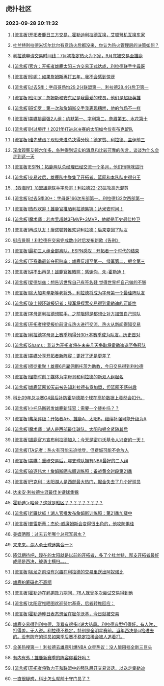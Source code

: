 ## 虎扑社区 
### 2023-09-28 20:11:32

1. [[流言板]开拓者鹿日三方交易，霍勒迪利拉德互换，艾顿弩机互换东家](https://bbs.hupu.com/62248757.html)

2. [杜兰特利拉德米切尔比尔有意热火后都没来，你认为热火管理层的决策如何？](https://bbs.hupu.com/62261684.html)

3. [利拉德申请交易时间线：7月初指定热火为下家，9月底被交易至雄鹿](https://bbs.hupu.com/62260408.html)

4. [[流言板]官方：开拓者雄鹿太阳三方交易正式达成，利拉德联手字母哥](https://bbs.hupu.com/62254419.html)

5. [[流言板]珍妮：如果詹姆斯再打五年，我不会感到惊讶](https://bbs.hupu.com/62259273.html)

6. [[流言板]过去5季：字母哥场均29.2分联盟第一，利拉德28.4分后卫第一](https://bbs.hupu.com/62257860.html)

7. [[流言板]班切罗：詹姆斯和安东尼是我最爱的球员，他们是超级英雄](https://bbs.hupu.com/62260440.html)

8. [[流言板]班切罗：第一次和詹姆斯交手我表现糟糕，他的气场不一样](https://bbs.hupu.com/62260625.html)

9. [[流言板]美媒排最强2人组：约默第一、字利第二、詹眉第五、水花第十](https://bbs.hupu.com/62255452.html)

10. [[流言板]时过境迁！2021年打进总决赛的太阳如今仅有布克留队](https://bbs.hupu.com/62255901.html)

11. [[流言板]谁先破蛋？现役未进总决得分榜：德罗赞、利拉德、盖伊前三](https://bbs.hupu.com/62258678.html)

12. [深度观察艾顿六年多，各种得到证实的消息和比较可靠的传言，谈谈为什么会走到这一天](https://bbs.hupu.com/62260494.html)

13. [[流言板]ESPN：拓鹿两队总经理已经交流一个多月，他们悄咪咪进行](https://bbs.hupu.com/62254713.html)

14. [[流言板]交易过后，雄鹿队中聚集了开拓者、篮网和本队队史得分王](https://bbs.hupu.com/62254292.html)

15. [【西海岸】加盟雄鹿联手字母哥！利拉德22-23进攻高光混剪](https://bbs.hupu.com/62253988.html)

16. [[流言板]过去5季30+：字母哥166次东部第一、利拉德132次西部第一](https://bbs.hupu.com/62257013.html)

17. [[流言板]热烈欢迎！雄鹿官推晒利拉德集锦：达米安时间！](https://bbs.hupu.com/62257449.html)

18. [[流言板]魔术师：若库里超越3FMVP+3MVP，他就是历史最佳控卫](https://bbs.hupu.com/62252237.html)

19. [[流言板]再成队友！康诺顿转推欢迎利拉德：后来变回了队友](https://bbs.hupu.com/62261182.html)

20. [挺应景啊！利拉德在交易完成数小时后发布新歌《告别》](https://bbs.hupu.com/62252014.html)

21. [[流言板]最初三人组全部离队，ESPN感叹：开拓者一个时代的结束](https://bbs.hupu.com/62256345.html)

22. [[流言板]下赛季最新夺冠赔率：雄鹿反超至第一、绿军第二、掘金第三](https://bbs.hupu.com/62251827.html)

23. [[流言板]讲不出再见！雄鹿官推晒照：感谢你，朱-霍勒迪！](https://bbs.hupu.com/62258186.html)

24. [[流言板]爱德华兹：想告诉世界自己有签名鞋 觉得世界杯自己做的不够](https://bbs.hupu.com/62256241.html)

25. [[流言板]除大加考辛斯等老将外，利拉德将成为字母第一个最佳阵队友](https://bbs.hupu.com/62255948.html)

26. [[流言板]波士顿环球报记者：绿军将探索交易得到霍勒迪的可能性](https://bbs.hupu.com/62252499.html)

27. [[流言板]字母哥利拉德想联手，之前阻碍是都想让对方加盟自己球队](https://bbs.hupu.com/62251446.html)

28. [[流言板]开拓者接受报价前没与热火进行交流，热火从新闻得知交易](https://bbs.hupu.com/62251239.html)

29. [[流言板]利拉德字母哥上赛季均得分30+本赛季成为队友，历史首对](https://bbs.hupu.com/62251139.html)

30. [[流言板]Shams：我认为开拓者将在未来几天争取将霍勒迪送至争冠队](https://bbs.hupu.com/62250717.html)

31. [[流言板]美媒分享开拓者新阵容：更好了还是更差了](https://bbs.hupu.com/62256662.html)

32. [[流言板]师徒重聚！雄鹿6月雇佣斯托茨为助教，今日交易得到利拉德](https://bbs.hupu.com/62251137.html)

33. [[流言板]怪物时刻？媒体为字母哥和利拉德的新双人组起名](https://bbs.hupu.com/62250514.html)

34. [[流言板]雄鹿篮网10天前被告知利拉德有意加盟，但篮网不感兴趣](https://bbs.hupu.com/62250470.html)

35. [科比09年总决赛G4最后补防霍华德那个球在高阶数据上竟然会扣分。](https://bbs.hupu.com/62250654.html)

36. [[流言板]小托马斯转发雄鹿新阵容：需要一个替补吗？？](https://bbs.hupu.com/62251726.html)

37. [[流言板]弗莱评级：开拓者A+、雄鹿A、太阳B，继续补强可能升级为A](https://bbs.hupu.com/62255041.html)

38. [[流言板]魔术师：湖人是西部最佳球队，太阳和掘金紧随其后](https://bbs.hupu.com/62254861.html)

39. [[流言板]雄鹿官方宣布利拉德加入：今天是密尔沃基令人兴奋的一天！](https://bbs.hupu.com/62255282.html)

40. [[流言板]TA记者：热火有可能去追哈登，但费城可能不会放人](https://bbs.hupu.com/62254742.html)

41. [[流言板]美媒：重磅交易后，哪支球队拥有NBA最好的二人组](https://bbs.hupu.com/62252863.html)

42. [[流言板]追逐伟大！詹姆斯晒赤膊训练照：备战黄金时段第21季](https://bbs.hupu.com/62250230.html)

43. [[流言板]巴克利：太阳湖人是西部最大热门，掘金失去了几个好球员](https://bbs.hupu.com/62252932.html)

44. [达米安·利拉德生涯最佳关键球集锦](https://bbs.hupu.com/62250172.html)

45. [霍勒迪＞哈登？这就是船区？？？？？？？？？](https://bbs.hupu.com/62260204.html)

46. [[流言板]老骥伏枥！湖人官推发布詹姆斯训练照：第21季加载中](https://bbs.hupu.com/62251599.html)

47. [[流言板]普雷斯蒂：杰伦-威廉姆斯会变得很出色的，他攻防俱佳](https://bbs.hupu.com/62262050.html)

48. [美媒晒图：过去五年哪个总冠军最水？](https://bbs.hupu.com/62260881.html)

49. [来来来，湖人勇士球迷集合一下](https://bbs.hupu.com/62261048.html)

50. [降低期待吧，现在的太阳就是以前的开拓者，多了个杜兰特，那支开拓者最好成绩是西决，被勇士横扫。。。](https://bbs.hupu.com/62261524.html)

51. [[流言板]猛龙之前没有兴趣在利拉德的交易里送出阿奴诺比](https://bbs.hupu.com/62250919.html)

52. [雄鹿的筹码也不高啊](https://bbs.hupu.com/62261379.html)

53. [[流言板]霍勒迪在鹈鹕效力期间，76人就曾多次尝试交易得到他](https://bbs.hupu.com/62251064.html)

54. [[流言板]太阳官推晒图欢迎努尔基奇，后者转推回应：️](https://bbs.hupu.com/62258911.html)

55. [[流言板]霍勒迪昨日表态想留在密尔沃基，今日就被交易](https://bbs.hupu.com/62249474.html)

56. [雄鹿交易得到利拉德，我看有很多jr说大结局。利拉德典型打得好，有人吹，打得差，无人说。利拉德不稳定，特别是全明星赛前。当年西决是cj抬进去的。没有防守的球员如果季后赛不稳定拉稀会被人追着打。](https://bbs.hupu.com/62260834.html)

57. [全美热搜第一！利拉德去雄鹿引爆NBA 众星热议：没人能阻挡全新三巨头](https://bbs.hupu.com/62249793.html)

58. [有内有外！雄鹿新赛季的阵容你看好吗？](https://bbs.hupu.com/62249579.html)

59. [[流言板]开拓者将致力于和联盟中的强队展开交易谈话，以送走霍勒迪](https://bbs.hupu.com/62248971.html)

60. [一直很疑惑，科比怎么就前十守门员了？](https://bbs.hupu.com/62262084.html)


